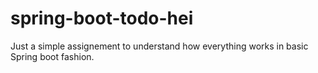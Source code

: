 # spring-boot-todo-hei
Just a simple assignement to understand how everything works in basic Spring boot fashion.
